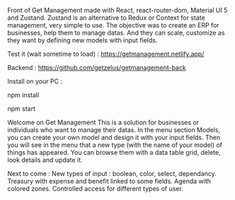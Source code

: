 Front of Get Management made with React, react-router-dom, Material UI 5 and Zustand.
Zustand is an alternative to Redux or Context for state management, very simple to use. 
The objective was to create an ERP for businesses, help them to manage datas. 
And they can scale, customize as they want by defining new models with input fields. 


Test it (wait sometime to load) : https://getmanagement.netlify.app/

Backend : https://github.com/getzelus/getmanagement-back


Install on your PC : 

npm install

npm start 


Welcome on Get Management
This is a solution for businesses or individuals who want to manage their datas.
In the menu section Models, you can create your own model and design it with your input fields.
Then you will see in the menu that a new type (with the name of your model) of things has appeared.
You can browse them with a data table grid, delete, look details and update it.

Next to come :
New types of input : boolean, color, select, dependancy.
Treasury with expense and benefit linked to some fields.
Agenda with colored zones.
Controlled access for different types of user.
